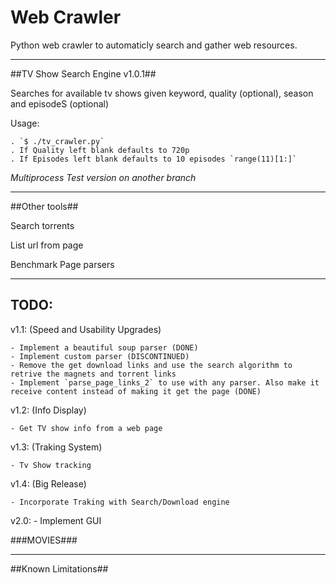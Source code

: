 **Web Crawler**
================

Python web crawler to automaticly search and gather web resources.

--------------------------------

##TV Show Search Engine v1.0.1##

Searches for available tv shows given keyword, quality (optional), season and episodeS (optional)

Usage:

	. `$ ./tv_crawler.py`
	. If Quality left blank defaults to 720p
	. If Episodes left blank defaults to 10 episodes `range(11)[1:]`
*Multiprocess Test version on another branch*

--------------------------------

##Other tools##

Search torrents

List url from page

Benchmark Page parsers

--------------------------------

## TODO:

v1.1: (Speed and Usability Upgrades)

	- Implement a beautiful soup parser (DONE)
	- Implement custom parser (DISCONTINUED)
	- Remove the get download links and use the search algorithm to retrive the magnets and torrent links
	- Implement `parse_page_links_2` to use with any parser. Also make it receive content instead of making it get the page (DONE)

v1.2: (Info Display)

	- Get TV show info from a web page

v1.3: (Traking System)

	- Tv Show tracking 

v1.4: (Big Release)

	- Incorporate Traking with Search/Download engine

v2.0:
	- Implement GUI

###MOVIES###

--------------------------------

##Known Limitations##


